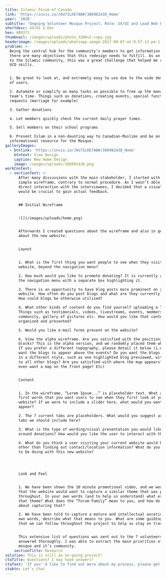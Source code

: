 ```yaml
---
title: Islamic Forum of Canada
link: 'https://invis.io/J6U7ILKE7AB#/386902438_Home'
year: '2020'
subtitle: 'Ongoing Volunteer Mosque Project. Role: UX/UI and Lead Web Developer'
shortdesc: UX/UI & Dev
hex: AB9371
thumbnail: /images/uploads/photo_3200v2-copy.jpg
headerimage: /images/uploads/whatsapp-image-2017-09-07-at-9.57.13-pm-1-.jpeg
problem: >-
  Being the central hub for the community’s members to get information online,
  there are many objectives that this redesign needs to fulfill. As an outsider
  to the Islamic community, this was a great challenge that helped me refine my
  UCD skills.


  1. Be great to look at, and extremely easy to use due to the wide demographic
  of users.

  2. Automate or simplify as many tasks as possible to free up the managing
  team’s time. Things such as donations, creating events, special function
  requests (marriage for example)

  3. Gather donations 

  4. Let members quickly check the current daily prayer times.

  5. Sell members on their school programs

  6. Present Islam in a non-daunting way to Canadian-Muslims and be an
  informational resource for the Mosque.
galleryImages:
  - btnlink: 'https://invis.io/J6U7ILKE7AB#/386902438_Home'
    btntext: View Design
    caption: New Home Design
    image: /images/uploads/386902438.png
workContent:
  - sectionText: >-
      After many discussions with the main stakeholder, I started with a very
      simple wireframe, contrary to normal procedure. As I wasn’t able to have
      direct interaction with the interviewees, I decided that a visual aide
      would be crucial to gain actual feedback. 


      ## Initial Wireframe


      ![](/images/uploads/home.png)


      Afterwards I created questions about the wireframe and also in general
      about the new website.


      Layout


      1. What is the first thing you want people to see when they visit your
      website, beyond the navigation menu?

      2. How much would you like to promote donating? It is currently a tab in
      the navigation menu with a separate box highlighting it.

      3. There is an opportunity to have blog posts more prominent on your
      website. How often do you post blogs and what are they currently used for?
      How could blogs be otherwise utilized?

      4. What other kinds of content do you find yourself uploading a lot of?
      Things such as testimonials, videos, livestreams, events, members of
      community, gallery of pictures etc. How would you like that content to be
      organized and presented?

      5. Would you like e-mail forms present on the website?

      6. View the alpha wireframe. Are you satisfied with the positioning of the
      blocks? This is the alpha version, and we randomly placed them wherever.
      If you prefer a different topography, please detail it below (i.e. do you
      want the blogs to appear above the events? Do you want the blogs to appear
      in a different style, such as one highlighted blog previewed, with a link
      to all other blogs? Are you satisfied with where the map appears? Do you
      even want a map on the front page? Etc) 


      Content


      1. In the wireframe, “Lorem Ipsum...” is placeholder text. What are the
      first words that you want users to see when they first look at your
      website? If we were to include a slider here, what would you want to
      appear?

      2. The 7 current tabs are placeholders. What would you suggest are the
      tabs we should include here?

      3. What is the type of wording/visual presentation you would like to use
      around donations? How would you like the user to interact with this?

      4. What do you think a user visiting your current website would be doing,
      other than finding out contact/location information? What do you want them
      to be doing with this new website?




      Look and Feel


      1. We have been shown the 10 minute promotional video, and we were told
      that the website would want to capture a similar theme that was presented
      throughout. In your own words (and to help us understand) what exactly is
      that theme? What does the “Forum Family” mean to you, and how do we go
      about capturing that?

      2. We have been told to capture a mature and intellectual ascetic. In your
      own words, describe what that means to you. What are some guiding tips
      that we can follow throughout the project to help us stay on track?


      This extensive list of questions was sent out to the 7 volunteers and were
      answered thoroughly. I was able to extract the main priorities of the
      mosque and it’s community.
    sectionTitle: Research
solution: This is still an on-going project!
ctaTitle: Questions? I may have answers!
ctaText: 'If you''d like to find out more about my process, please get in touch.'
ctabtn: Let's Chat
---
```


